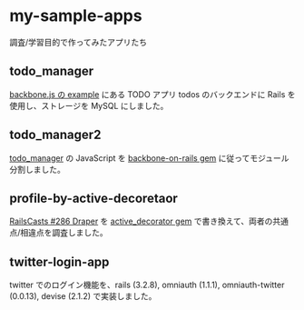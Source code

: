 # my-sample-apps

調査/学習目的で作ってみたアプリたち

## todo_manager

[backbone.js の example](https://github.com/documentcloud/backbone/tree/master/examples) にある TODO アプリ todos のバックエンドに Rails を使用し、ストレージを MySQL にしました。


## todo_manager2

[todo_manager](https://github.com/mori-dev/my-sample-apps/tree/master/todo_manager) の JavaScript を [backbone-on-rails gem](http://github.com/meleyal/backbone-on-rails) に従ってモジュール分割しました。
## profile-by-active-decoretaor
[RailsCasts #286 Draper](http://railscasts.com/episodes/286-draper) を [active_decorator gem](https://github.com/amatsuda/active_decorator) で書き換えて、両者の共通点/相違点を調査しました。
## twitter-login-app

twitter でのログイン機能を、rails (3.2.8), omniauth (1.1.1), omniauth-twitter (0.0.13), devise (2.1.2) で実装しました。
